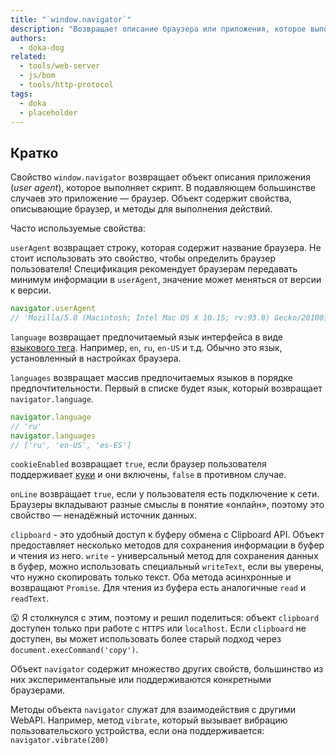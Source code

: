 ```yaml
---
title: "`window.navigator`"
description: "Возвращает описание браузера или приложения, которое выполняет скрипт."
authors:
  - doka-dog
related:
  - tools/web-server
  - js/bom
  - tools/http-protocol
tags:
  - doka
  - placeholder
---
```


## Кратко

Свойство `window.navigator` возвращает объект описания приложения (_user agent_), которое выполняет скрипт. В подавляющем большинстве случаев это приложение — браузер. Объект содержит свойства, описывающие браузер, и методы для выполнения действий.

Часто используемые свойства:

`userAgent` возвращает строку, которая содержит название браузера. Не стоит использовать это свойство, чтобы определить браузер пользователя! Спецификация рекомендует браузерам передавать минимум информации в `userAgent`, значение может меняться от версии к версии.

```js
navigator.userAgent
// 'Mozilla/5.0 (Macintosh; Intel Mac OS X 10.15; rv:93.0) Gecko/20100101 Firefox/93.0'
```

`language` возвращает предпочитаемый язык интерфейса в виде [языкового тега](https://tools.ietf.org/rfc/bcp/bcp47.txt). Например, `en`, `ru`, `en-US` и т.д. Обычно это язык, установленный в настройках браузера.

`languages` возвращает массив предпочитаемых языков в порядке предпочтительности. Первый в списке будет язык, который возвращает `navigator.language`.

```js
navigator.language
// 'ru'
navigator.languages
// ['ru', 'en-US', 'es-ES']
```

`cookieEnabled` возвращает `true`, если браузер пользователя поддерживает [куки](/js/cookie/) и они включены, `false` в противном случае.

`onLine` возвращает `true`, если у пользователя есть подключение к сети. Браузеры вкладывают разные смыслы в понятие «онлайн», поэтому это свойство — ненадёжный источник данных.

`clipboard` - это удоб­ный до­ступ к бу­фе­ру об­мена с Clipboard API. Объект предоставляет несколько методов для сохранения информации в буфер и чтения из него. `write` - универсальный метод для сохранения данных в буфер, можно использовать специальный `writeText`, если вы уверены, что нужно скопировать только текст. Оба метода асинхронные и возвращают `Promise`. Для чтения из буфера есть аналогичные `read` и `readText`.

<aside>

😮 Я столкнулся с этим, поэтому и решил поделиться: объект `clipboard` доступен только при работе с `HTTPS` или `localhost`. Если `clipboard` не доступен, вы может использовать более старый подход через `document.execCommand('copy')`.

</aside>

Объект `navigator` содержит множество других свойств, большинство из них экспериментальные или поддерживаются конкретными браузерами.

Методы объекта `navigator` служат для взаимодействия с другими WebAPI. Например, метод `vibrate`, который вызывает вибрацию пользовательского устройства, если она поддерживается: `navigator.vibrate(200)`
